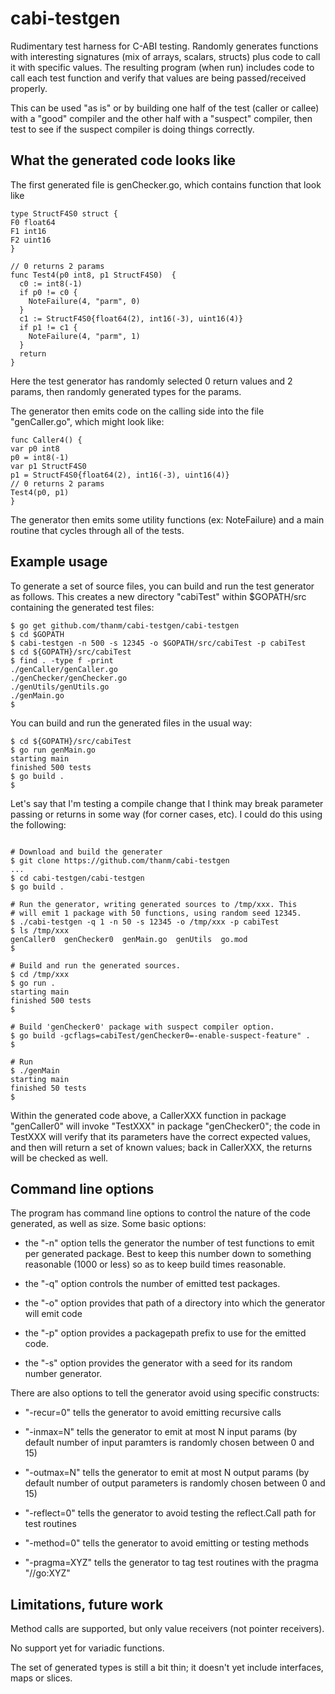 # cabi-testgen

Rudimentary test harness for C-ABI testing. Randomly generates functions with
interesting signatures (mix of arrays, scalars, structs) plus code to call it
with specific values. The resulting program (when run) includes code to call
each test function and verify that values are being passed/received properly.

This can be used "as is" or by building one half of the test (caller or callee)
with a "good" compiler and the other half with a "suspect" compiler, then test
to see if the suspect compiler is doing things correctly.

## What the generated code looks like

The first generated file is genChecker.go, which contains function that look like

```
type StructF4S0 struct {
F0 float64
F1 int16
F2 uint16
}

// 0 returns 2 params
func Test4(p0 int8, p1 StructF4S0)  {
  c0 := int8(-1)
  if p0 != c0 {
    NoteFailure(4, "parm", 0)
  }
  c1 := StructF4S0{float64(2), int16(-3), uint16(4)}
  if p1 != c1 {
    NoteFailure(4, "parm", 1)
  }
  return 
}
```

Here the test generator has randomly selected 0 return values and 2 params, then randomly generated types for the params.

The generator then emits code on the calling side into the file "genCaller.go", which might look like:

```
func Caller4() {
var p0 int8
p0 = int8(-1)
var p1 StructF4S0
p1 = StructF4S0{float64(2), int16(-3), uint16(4)}
// 0 returns 2 params
Test4(p0, p1)
}
```

The generator then emits some utility functions (ex: NoteFailure) and a main routine that cycles through all of the tests. 


## Example usage

To generate a set of source files, you can build and run the test generator as follows. This creates a new directory "cabiTest" within $GOPATH/src containing the generated test files:

```
$ go get github.com/thanm/cabi-testgen/cabi-testgen
$ cd $GOPATH
$ cabi-testgen -n 500 -s 12345 -o $GOPATH/src/cabiTest -p cabiTest
$ cd ${GOPATH}/src/cabiTest
$ find . -type f -print
./genCaller/genCaller.go
./genChecker/genChecker.go
./genUtils/genUtils.go
./genMain.go
$
```

You can build and run the generated files in the usual way:

```
$ cd ${GOPATH}/src/cabiTest
$ go run genMain.go
starting main
finished 500 tests
$ go build .
$

```

Let's say that I'm testing a compile change that I think may break parameter passing or returns in some way (for corner cases, etc). I could do this using the following:


```

# Download and build the generater
$ git clone https://github.com/thanm/cabi-testgen
...
$ cd cabi-testgen/cabi-testgen
$ go build .

# Run the generator, writing generated sources to /tmp/xxx. This 
# will emit 1 package with 50 functions, using random seed 12345.
$ ./cabi-testgen -q 1 -n 50 -s 12345 -o /tmp/xxx -p cabiTest
$ ls /tmp/xxx
genCaller0  genChecker0  genMain.go  genUtils  go.mod
$

# Build and run the generated sources.
$ cd /tmp/xxx
$ go run .
starting main
finished 500 tests
$

# Build 'genChecker0' package with suspect compiler option.
$ go build -gcflags=cabiTest/genChecker0=-enable-suspect-feature" .
$ 

# Run
$ ./genMain
starting main
finished 50 tests
$
```

Within the generated code above, a CallerXXX function in package "genCaller0" will invoke "TestXXX" in package "genChecker0"; the code in TestXXX will verify that its parameters have the correct expected values, and then will return a set of known values; back in CallerXXX, the returns will be checked as well.

## Command line options

The program has command line options to control the nature of the code generated, as well as size. Some basic options:

* the "-n" option tells the generator the number of test functions to emit per generated package. Best to keep this number down to something reasonable (1000 or less) so as to keep build times reasonable.

* the "-q" option controls the number of emitted test packages.

* the "-o" option provides that path of a directory into which the generator will emit code

* the "-p" option provides a packagepath prefix to use for the emitted code.

* the "-s" option provides the generator with a seed for its random number generator.

There are also options to tell the generator avoid using specific constructs:

* "-recur=0" tells the generator to avoid emitting recursive calls

* "-inmax=N" tells the generator to emit at most N input params (by default number of input paramters is randomly chosen between 0 and 15)

* "-outmax=N" tells the generator to emit at most N output params (by default number of output parameters is randomly chosen between 0 and 15)

* "-reflect=0" tells the generator to avoid testing the reflect.Call path for test routines

* "-method=0" tells the generator to avoid emitting or testing methods

* "-pragma=XYZ" tells the generator to tag test routines with the pragma "//go:XYZ"


## Limitations, future work

Method calls are supported, but only value receivers (not pointer receivers).

No support yet for variadic functions.

The set of generated types is still a bit thin; it doesn't yet include
interfaces, maps or slices.


